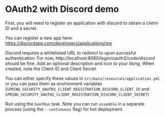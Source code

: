 OAuth2 with Discord demo 
========================

First, you will need to register an application with discord to obtain  a client-ID and a secret.

You can register a new app here: https://discordapp.com/developers/applications/me

Discord requires a whitelisted URL to redirect to upon succesful authentication. For now, http://localhost:8080/login/oauth2/code/discord should be fine. Add an optional description and icon to your liking. When created, note the Client-ID and Client Secret.

You can either specify these values in `src/main/resources/application.yml` or you can pass them as environment variables (`SPRING_SECURITY_OAUTH2_CLIENT_REGISTRATION_DISCORD_CLIENT_ID` and `SPRING_SECURITY_OAUTH2_CLIENT_REGISTRATION_DISCORD_CLIENT_SECRET`)

Run using the `bootRun` task. Note you can run `assemble` in a separate process (using the `--continuous` flag) for hot deployment.
